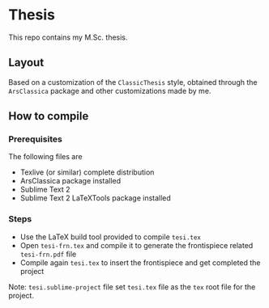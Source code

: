 # Thesis

This repo contains my M.Sc. thesis.

## Layout

Based on a customization of the `ClassicThesis` style, obtained through the `ArsClassica` package and other customizations made by me.

## How to compile

### Prerequisites

The following files are

* Texlive (or similar) complete distribution
* ArsClassica package installed
* Sublime Text 2
* Sublime Text 2 LaTeXTools package installed

### Steps

* Use the LaTeX build tool provided to compile `tesi.tex`
* Open `tesi-frn.tex` and compile it to generate the frontispiece related `tesi-frn.pdf` file
* Compile again `tesi.tex` to insert the frontispiece and get completed the project

Note: `tesi.sublime-project` file set `tesi.tex` file as the `tex` root file for the project.
